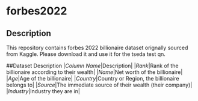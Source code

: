# forbes2022
## Description 
This repository contains forbes 2022 billionaire dataset orignally sourced from Kaggle.
Please download it and use it for the tseda test qn. 

##Dataset Description
|*Column Name*|Description|
|*Rank*|Rank of the billionaire according to their wealth|
|*Name*|Net worth of the billionaire|
|*Age*|Age of the billionaire|
|*Country*|Country or Region, the billionaire belongs to|
|*Source*|The immediate source of their wealth (their company)|
|*Industry*|Industry they are in|
